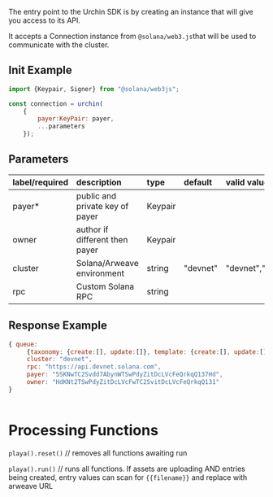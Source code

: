 The entry point to the Urchin SDK is by creating an instance that will give you access to its API.

It accepts a Connection instance from `@solana/web3.js`that will be used to communicate with the cluster.

## Init Example

```javascript JavaScript
import {Keypair, Signer} from "@solana/web3js";

const connection = urchin(
    {
        payer:KeyPair: payer,
        ...parameters
    });


```



## Parameters

| label/required | description                     | type    | default  | valid values       |
| :------------- | :------------------------------ | :------ | :------- | :----------------- |
| payer\*        | public and private key of payer | Keypair |          |                    |
| owner      | author if different then payer  | Keypair  |          |                    |
| cluster        | Solana/Arweave environment      | string  | "devnet" | "devnet","mainnet" |
| rpc            | Custom Solana RPC               | string  |          |                    |

## Response Example

```javascript
{ queue: 
     {taxonomy: {create:[], update:[]}, template: {create:[], update:[]}, entry: {create:[], update:[]}, asset: {create: [], update:[]} }, 
     cluster: "devnet", 
     rpc: "https://api.devnet.solana.com",
     payer: "5SKNwTC2Svdd7AbynWTSwPdyZitDcLVcFeQrkqQ137Hd",
     owner: "HdKNt2TSwPdyZitDcLVcFwTC2SvitDcLVcFeQrkqQ131"
}
```



|    |
| :- |

# Processing Functions

`playa().reset()` // removes all functions awaiting run

`playa().run()` // runs all functions. If assets are uploading AND entries being created, entry values can scan for `{{filename}}` and replace with arweave URL